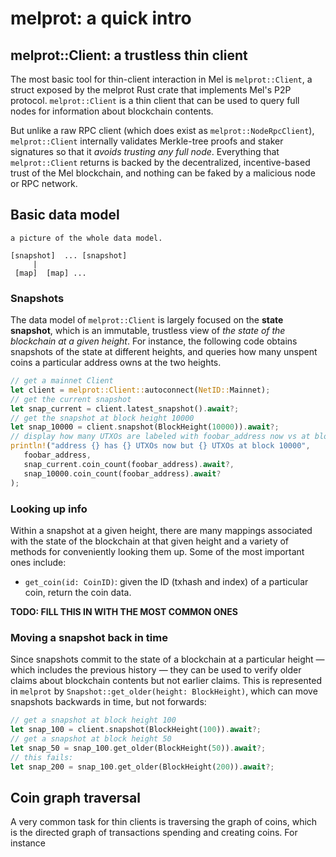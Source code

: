 # melprot: a quick intro

## melprot::Client: a trustless thin client

The most basic tool for thin-client interaction in Mel is `melprot::Client`, a struct exposed by the melprot Rust crate that implements Mel's P2P protocol. `melprot::Client` is a thin client that can be used to query full nodes for information about blockchain contents.

But unlike a raw RPC client (which does exist as `melprot::NodeRpcClient`), `melprot::Client` internally validates Merkle-tree proofs and staker signatures so that it _avoids trusting any full node_. Everything that `melprot::Client` returns is backed by the decentralized, incentive-based trust of the Mel blockchain, and nothing can be faked by a malicious node or RPC network.

## Basic data model

```
a picture of the whole data model.

[snapshot]  ... [snapshot]
     |
 [map]  [map] ...
```

### Snapshots

The data model of `melprot::Client` is largely focused on the **state snapshot**, which is an immutable, trustless view of _the state of the blockchain at a given height_. For instance, the following code obtains snapshots of the state at different heights, and queries how many unspent coins a particular address owns at the two heights.

```rust
// get a mainnet Client
let client = melprot::Client::autoconnect(NetID::Mainnet);
// get the current snapshot
let snap_current = client.latest_snapshot().await?;
// get the snapshot at block height 10000
let snap_10000 = client.snapshot(BlockHeight(10000)).await?;
// display how many UTXOs are labeled with foobar_address now vs at block 10000
println!("address {} has {} UTXOs now but {} UTXOs at block 10000",
   foobar_address,
   snap_current.coin_count(foobar_address).await?,
   snap_10000.coin_count(foobar_address).await?
);
```

### Looking up info

Within a snapshot at a given height, there are many mappings associated with the state of the blockchain at that given height and a variety of methods for conveniently looking them up. Some of the most important ones include:

- `get_coin(id: CoinID)`: given the ID (txhash and index) of a particular coin, return the coin data.

**TODO: FILL THIS IN WITH THE MOST COMMON ONES**

### Moving a snapshot back in time

Since snapshots commit to the state of a blockchain at a particular height &mdash; which includes the previous history &mdash; they can be used to verify older claims about blockchain contents but not earlier claims. This is represented in `melprot` by `Snapshot::get_older(height: BlockHeight)`, which can move snapshots backwards in time, but not forwards:

```rust
// get a snapshot at block height 100
let snap_100 = client.snapshot(BlockHeight(100)).await?;
// get a snapshot at block height 50
let snap_50 = snap_100.get_older(BlockHeight(50)).await?;
// this fails:
let snap_200 = snap_100.get_older(BlockHeight(200)).await?;
```

## Coin graph traversal

A very common task for thin clients is traversing the graph of coins, which is the directed graph of transactions spending and creating coins. For instance
